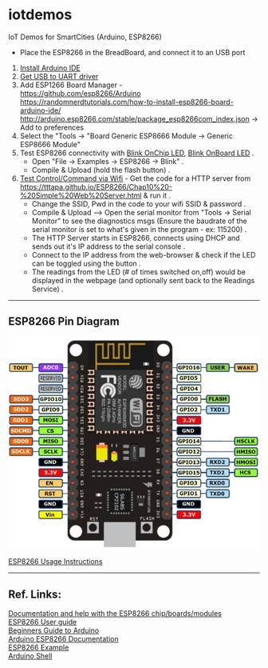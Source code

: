 # iotdemos
IoT Demos for SmartCities (Arduino, ESP8266)

* Place the ESP8266 in the BreadBoard, and connect it to an USB port

1. [Install Arduino IDE](https://www.arduino.cc/en/Main/Software)
2. [Get USB to UART driver](https://www.silabs.com/products/development-tools/software/usb-to-uart-bridge-vcp-drivers)
3. Add ESP1266 Board Manager -   
    https://github.com/esp8266/Arduino    
    https://randomnerdtutorials.com/how-to-install-esp8266-board-arduino-ide/   
    http://arduino.esp8266.com/stable/package_esp8266com_index.json -> Add to preferences
4. Select the "Tools -> "Board Generic ESP8666 Module -> Generic ESP8666 Module"
5. Test ESP8266 connectivity with [Blink OnChip LED](blink), [Blink OnBoard LED](blink-led) . 
   - Open "File -> Examples -> ESP8266 -> Blink" . 
   - Compile & Upload (hold the flash button) . 
6. [Test Control/Command via Wifi](http) - Get the code for a HTTP server from https://tttapa.github.io/ESP8266/Chap10%20-%20Simple%20Web%20Server.html & run it . 
   - Change the SSID, Pwd in the code to your wifi SSID & password .  
   - Compile & Upload --> Open the serial monitor from "Tools -> Serial Monitor" to see the diagnostics msgs (Ensure the baudrate of the serial monitor is set to what's given in the program - ex: 115200) . 
   - The HTTP Server starts in ESP8266, connects using DHCP and sends out it's IP address to the serial console . 
   - Connect to the IP address from the web-browser & check if the LED can be toggled using the button . 
   - The readings from the LED (# of times switched on,off) would be displayed in the webpage (and optionally sent back to the Readings Service) . 

----

## ESP8266 Pin Diagram
![ESP8266 PIN Diagram](docs/images/esp8266_nodemcu_pins.png)    

[ESP8266 Usage Instructions](docs/Usage.Instructions.ESP8266.docx)    

----

## Ref. Links:
[Documentation and help with the ESP8266 chip/boards/modules](https://github.com/tttapa/ESP8266)    
[ESP8266 User guide](https://tttapa.github.io/ESP8266/Chap01%20-%20ESP8266.html)   
[Beginners Guide to Arduino](https://www.instructables.com/id/A-Beginners-Guide-to-Arduino/)    
[Arduino ESP8266 Documentation](https://arduino-esp8266.readthedocs.io/en/latest/)    
[ESP8266 Example](https://electrosome.com/esp8266-arduino-programming-led-blink/)    
[Arduino Shell](https://github.com/nuket/ArduinoShell)    
